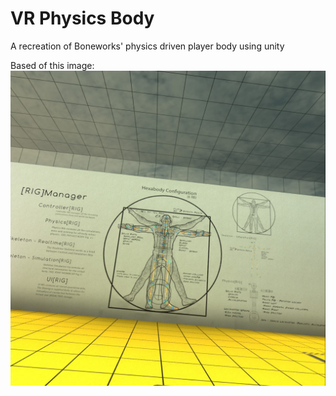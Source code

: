 # VR Physics Body
A recreation of Boneworks' physics driven player body using unity

Based of this image: 
![Boneworks Body Diagram](/BoneworksBody.jpg)
